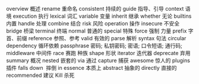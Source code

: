 overview  概述
rename  重命名
consistent 持续的
guide  指导、引导
context 语境
execution 执行 
lexical 词汇
variable 变量
inherit 继承
whether 无论
builtins 内置
handle 处理
combine 结合
risk 风险
operation 操作
insecure 不安全
bridge 桥梁
terminal 终端 
normal 普通的
special 特殊
force 强制 力量
prefix 字首、前缀
reference 参照、参考
valid 有效的
parse 解析
syntax 句法
circular dependency 循环依赖
passphrase 密码; 私钥密码; 密语; 口令短语; 通行码;
middleware 中间件
race  赛跑 种族
shape 形状
iterator  迭代器
deprecate 弃用
summary 概况
nested 嵌套的
via 通过
capture 捕获
awesome 惊人的
plugins 插件
falls down  摔倒
in essence 本质上
abstract 抽象的
directly 直接的
recommended 建议
Kill 杀死
 
